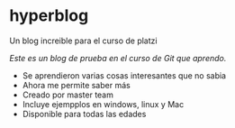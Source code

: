 # hyperblog
Un blog increible para el curso de platzi

*Este es un blog de prueba en el curso de Git que aprendo.*

- Se aprendieron varias cosas interesantes que no sabia
- Ahora me permite saber más
- Creado por master team
- Incluye ejempplos en windows, linux y Mac
- Disponible para todas las edades